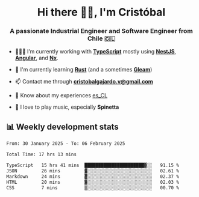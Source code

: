 <h1 align="center">Hi there ✌🏻, I'm Cristóbal</h1>
<h3 align="center">A passionate Industrial Engineer and Software Engineer from Chile 🇨🇱</h3>

- 🧑🏻‍💻 I’m currently working with **[TypeScript](https://www.typescriptlang.org)** mostly using **[NestJS](https://nestjs.com)**, **[Angular](https://angular.io)**, and **[Nx](https://nx.dev)**.

- 🌱 I'm currently learning **[Rust](https://www.rust-lang.org)** (and a sometimes **[Gleam](https://gleam.run/)**)

- 📫 Contact me through **cristobalgajardo.v@gmail.com**

- 📄 Know about my experiences [es_CL](https://bit.ly/cv-cristobal-gajardo)

- 🎸 I love to play music, especially **Spinetta**

## 📊 Weekly development stats

<!--START_SECTION:waka-->

```txt
From: 30 January 2025 - To: 06 February 2025

Total Time: 17 hrs 13 mins

TypeScript   15 hrs 41 mins  ██████████████████████▓░░   91.15 %
JSON         26 mins         ▓░░░░░░░░░░░░░░░░░░░░░░░░   02.61 %
Markdown     24 mins         ▓░░░░░░░░░░░░░░░░░░░░░░░░   02.37 %
HTML         20 mins         ▓░░░░░░░░░░░░░░░░░░░░░░░░   02.03 %
CSS          7 mins          ▒░░░░░░░░░░░░░░░░░░░░░░░░   00.70 %
```

<!--END_SECTION:waka-->
